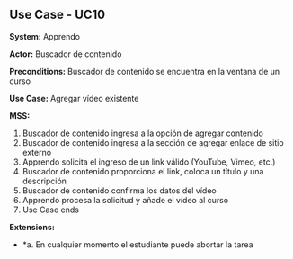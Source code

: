 
##  Use Case - UC10

**System:** Apprendo

**Actor:** Buscador de contenido

**Preconditions:** Buscador de contenido se encuentra en la ventana de un curso

**Use Case:** Agregar vídeo existente

**MSS:**

1. Buscador de contenido ingresa a la opción de agregar contenido
2. Buscador de contenido ingresa a la sección de agregar enlace de sitio externo
3. Apprendo solicita el ingreso de un link válido (YouTube, Vimeo, etc.)
4. Buscador de contenido proporciona el link, coloca un título y una descripción
5. Buscador de contenido confirma los datos del vídeo
6. Apprendo procesa la solicitud y añade el vídeo al curso
7. Use Case ends

**Extensions:**

- *a. En cualquier momento el estudiante puede abortar la tarea

